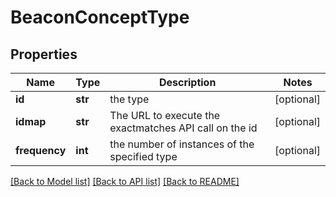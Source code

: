 # BeaconConceptType

## Properties
Name | Type | Description | Notes
------------ | ------------- | ------------- | -------------
**id** | **str** | the type   | [optional] 
**idmap** | **str** | The URL to execute the exactmatches API call on the id | [optional] 
**frequency** | **int** | the number of instances of the specified type  | [optional] 

[[Back to Model list]](../README.md#documentation-for-models) [[Back to API list]](../README.md#documentation-for-api-endpoints) [[Back to README]](../README.md)


